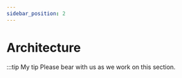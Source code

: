 ```yaml
---
sidebar_position: 2
---
```


# Architecture

:::tip My tip
Please bear with us as we work on this section.
